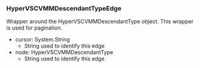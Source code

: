 ### HyperVSCVMMDescendantTypeEdge
Wrapper around the HyperVSCVMMDescendantType object. This wrapper is used for pagination.

- cursor: System.String
  - String used to identify this edge
- node: HyperVSCVMMDescendantType
  - String used to identify this edge
